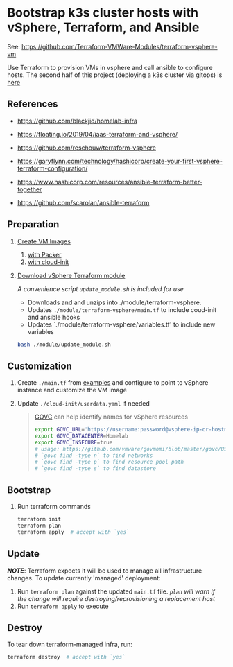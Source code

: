 # **Bootstrap k3s cluster hosts with vSphere, Terraform, and Ansible**
See: https://github.com/Terraform-VMWare-Modules/terraform-vsphere-vm

Use Terraform to provision VMs in vsphere and call ansible to configure hosts.
The second half of this project (deploying a k3s cluster via gitops) is [here](https://github.com/ahgraber/homelab-gitops-k3s)

## References

* https://github.com/blackjid/homelab-infra
* https://floating.io/2019/04/iaas-terraform-and-vsphere/
* https://github.com/reschouw/terraform-vsphere
* https://garyflynn.com/technology/hashicorp/create-your-first-vsphere-terraform-configuration/

* https://www.hashicorp.com/resources/ansible-terraform-better-together
* https://github.com/scarolan/ansible-terraform

## Preparation

1. [Create VM Images](https://github.com/ahgraber/homelab-packer)
   1. [with Packer](https://github.com/ahgraber/homelab-packer)
   2. [with cloud-init](./images/vmware%20templates%20with%cloud-init.md)

2. [Download vSphere Terraform module](https://github.com/Terraform-VMWare-Modules/)

   _A convenience script `update_module.sh` is included for use_

   * Downloads and and unzips into ./module/terraform-vsphere.
   * Updates `./module/terraform-vsphere/main.tf` to include coud-init and ansible hooks
   * Updates `./module/terraform-vsphere/variables.tf' to include new variables

   ```sh
   bash ./module/update_module.sh
   ```

## Customization

1. Create `./main.tf` from [examples](https://github.com/Terraform-VMWare-Modules/) and configure to point to vSphere instance and customize the VM image

2. Update `./cloud-init/userdata.yaml` if needed

   <!-- ### 3. Update `./ansible/playbook.yml` if needed -->
   > [GOVC](https://github.com/vmware/govmomi/tree/master/govc) can help identify names for vSphere resources
   >
   > ```sh
   > export GOVC_URL='https://username:password@vsphere-ip-or-hostname/sdk'
   > export GOVC_DATACENTER=Homelab
   > export GOVC_INSECURE=true
   > # usage: https://github.com/vmware/govmomi/blob/master/govc/USAGE.md
   > # `govc find -type n` to find networks
   > # `govc find -type p` to find resource pool path
   > # `govc find -type s` to find datastore
   > ```

## Bootstrap

1. Run terraform commands

   ```sh
   terraform init
   terraform plan
   terraform apply  # accept with `yes`
   ```

## Update

_**NOTE**_: Terraform expects it will be used to manage all infrastructure changes.
To update currently 'managed' deployment:

1. Run `terraform plan` against the updated `main.tf` file.  _`plan` will warn if the change will require destroying/reprovisioning a replacement host_
2. Run `terraform apply` to execute

## Destroy

To tear down terraform-managed infra, run:

```sh
terraform destroy  # accept with `yes`
```